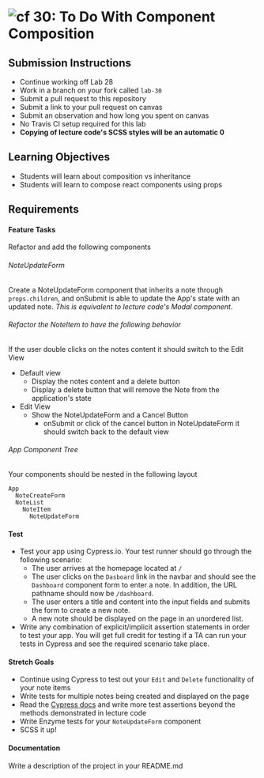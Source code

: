 ![cf](http://i.imgur.com/7v5ASc8.png) 30: To Do With Component Composition
===

## Submission Instructions
  * Continue working off Lab 28
  * Work in a branch on your fork called `lab-30`
  * Submit a pull request to this repository
  * Submit a link to your pull request on canvas
  * Submit an observation and how long you spent on canvas 
  * No Travis CI setup required for this lab
  * **Copying of lecture code's SCSS styles will be an automatic 0**
  
## Learning Objectives  
* Students will learn about composition vs inheritance
* Students will learn to compose react components using props

## Requirements  
 
#### Feature Tasks 
Refactor and add the following components 

###### NoteUpdateForm 
Create a NoteUpdateForm component that inherits a note through `props.children`, and onSubmit is able to update the App's state with an updated note. *This is equivalent to lecture code's Modal component*.

###### Refactor the NoteItem to have the following behavior
If the user double clicks on the notes content it should switch to the Edit View  
* Default view  
  * Display the notes content and a delete button
  * Display a delete button that will remove the Note from the application's state
* Edit View 
  * Show the NoteUpdateForm and a Cancel Button
    * onSubmit or click of the cancel button in NoteUpdateForm it should switch back to the default view

###### App Component Tree
Your components should be nested in the following layout  
``` 
App
  NoteCreateForm
  NoteList
    NoteItem
      NoteUpdateForm
```

#### Test
* Test your app using Cypress.io. Your test runner should go through the following scenario:
  * The user arrives at the homepage located at `/`
  * The user clicks on the `Dasboard` link in the navbar and should see the `Dashboard` component form to enter a note. In addition, the URL pathname should now be `/dashboard`.
  * The user enters a title and content into the input fields and submits the form to create a new note.
  * A new note should be displayed on the page in an unordered list.
 * Write any combination of explicit/implicit assertion statements in order to test your app. You will get full credit for testing if a TA can run your tests in Cypress and see the required scenario take place. 
 
#### Stretch Goals
* Continue using Cypress to test out your `Edit` and `Delete` functionality of your note items
* Write tests for multiple notes being created and displayed on the page
* Read the [Cypress docs](https://docs.cypress.io/guides/overview/why-cypress.html#) and write more test assertions beyond the methods demonstrated in lecture code
* Write Enzyme tests for your `NoteUpdateForm` component
* SCSS it up!

#### Documentation  
Write a description of the project in your README.md
